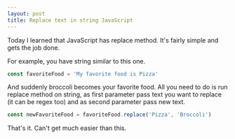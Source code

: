 ```yaml
---
layout: post
title: Replace text in string JavaScript
---
```


Today I learned that JavaScript has replace method. It's fairly simple and gets the job done.

For example, you have string similar to this one.

```js
const favoriteFood = 'My favorite food is Pizza'
```

And suddenly broccoli becomes your favorite food. All you need to do is run replace method on string, as first parameter pass text you want to replace (it can be regex too) and as second parameter pass new text.

```js
const newFavoriteFood = favoriteFood.replace('Pizza', 'Broccoli')
```

That's it. Can't get much easier than this.

<!-- resources:
  - name: String.prototype.replace() MDN
    url: https://developer.mozilla.org/en-US/docs/Web/JavaScript/Reference/Global_Objects/String/replace -->
